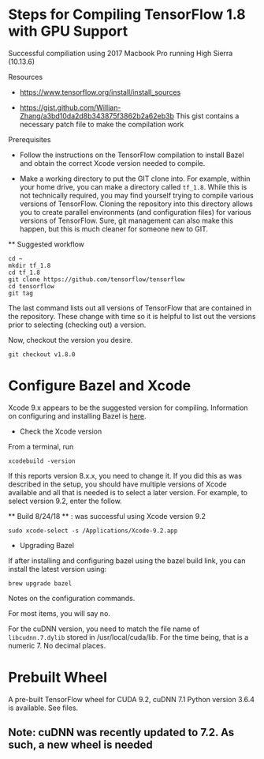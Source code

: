 # Steps for Compiling TensorFlow 1.8 with GPU Support

Successful compiliation using 2017 Macbook Pro running High Sierra (10.13.6)


Resources

- https://www.tensorflow.org/install/install_sources

- https://gist.github.com/Willian-Zhang/a3bd10da2d8b343875f3862b2a62eb3b
This gist contains a necessary patch file to make the compilation work

Prerequisites

* Follow the instructions on the TensorFlow compilation to install Bazel and obtain the correct Xcode version needed to compile.

* Make a working directory to put the GIT clone into. For example, within your home drive, you can make a directory called `tf_1.8`. While this is not technically required, you may find yourself trying to compile various versions of TensorFlow. Cloning the repository into this directory allows you to create parallel environments (and configuration files) for various versions of TensorFlow. Sure, git management can also make this happen, but this is much cleaner for someone new to GIT.


** Suggested workflow

```
cd ~
mkdir tf_1.8
cd tf_1.8
git clone https://github.com/tensorflow/tensorflow 
cd tensorflow
git tag
```
The last command lists out all versions of TensorFlow that are contained in the repository. These change with time so it is helpful to list out the versions prior to selecting (checking out) a version. 

Now, checkout the version you desire. 

```
git checkout v1.8.0
```

# Configure Bazel and Xcode

Xcode 9.x appears to be the suggested version for compiling. Information on configuring and installing Bazel is [here](https://docs.bazel.build/versions/master/install-os-x.html). 

* Check the Xcode version

From a terminal, run
```
xcodebuild -version
```

If this reports version 8.x.x, you need to change it.  If you did this as was described in the setup, you should have multiple versions of Xcode available and all that is needed is to select a later version. For example, to select version 9.2, enter the follow.

** Build 8/24/18 ** : was successful using Xcode version 9.2

```
sudo xcode-select -s /Applications/Xcode-9.2.app
```

* Upgrading Bazel

If after installing and configuring bazel using the bazel build link, you can install the latest version using:

```
brew upgrade bazel
```

Notes on the configuration commands.

For most items, you will say no. 

For the cuDNN version, you need to match the file name of `libcudnn.7.dylib` stored in /usr/local/cuda/lib. For the time being, that is a numeric 7. No decimal places.




# Prebuilt Wheel

A pre-built TensorFlow wheel for CUDA 9.2, cuDNN 7.1 Python version 3.6.4 is available.  See files.  
## Note: cuDNN was recently updated to 7.2. As such, a new wheel is needed
